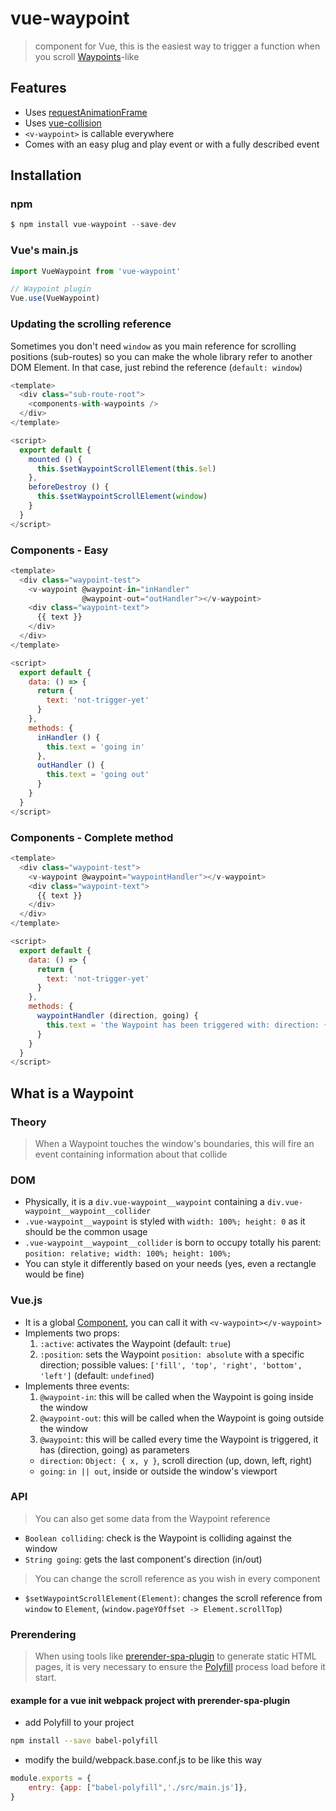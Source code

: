 # vue-waypoint

> <v-waypoint> component for Vue, this is the easiest way to trigger a function when you scroll [Waypoints](http://imakewebthings.com/waypoints/)-like

## Features
- Uses [requestAnimationFrame](https://developer.mozilla.org/en-US/docs/Web/API/window/requestAnimationFrame)
- Uses [vue-collision](https://github.com/scaccogatto/vue-collision)
- `<v-waypoint>` is callable everywhere
- Comes with an easy plug and play event or with a fully described event

## Installation

### npm
```js
$ npm install vue-waypoint --save-dev
```

### Vue's main.js
```js
import VueWaypoint from 'vue-waypoint'

// Waypoint plugin
Vue.use(VueWaypoint)
```

### Updating the scrolling reference
Sometimes you don't need `window` as you main reference for scrolling positions (sub-routes) so you can make the whole library refer to another DOM Element. In that case, just rebind the reference (`default: window`)

```js
<template>
  <div class="sub-route-root">
    <components-with-waypoints />
  </div>
</template>

<script>
  export default {
    mounted () {
      this.$setWaypointScrollElement(this.$el)
    },
    beforeDestroy () {
      this.$setWaypointScrollElement(window)
    }
  }
</script>
```

### Components - Easy
```js
<template>
  <div class="waypoint-test">
    <v-waypoint @waypoint-in="inHandler"
                @waypoint-out="outHandler"></v-waypoint>
    <div class="waypoint-text">
      {{ text }}
    </div>
  </div>
</template>

<script>
  export default {
    data: () => {
      return {
        text: 'not-trigger-yet'
      }
    },
    methods: {
      inHandler () {
        this.text = 'going in'
      },
      outHandler () {
        this.text = 'going out'
      }
    }
  }
</script>
```

### Components - Complete method
```js
<template>
  <div class="waypoint-test">
    <v-waypoint @waypoint="waypointHandler"></v-waypoint>
    <div class="waypoint-text">
      {{ text }}
    </div>
  </div>
</template>

<script>
  export default {
    data: () => {
      return {
        text: 'not-trigger-yet'
      }
    },
    methods: {
      waypointHandler (direction, going) {
        this.text = 'the Waypoint has been triggered with: direction: { x: ' + direction.x + ', y: ' + direction.y + ' } and going: ' + going
      }
    }
  }
</script>
```

## What is a Waypoint
### Theory
> When a Waypoint touches the window's boundaries, this will fire an event containing information about that collide

### DOM
- Physically, it is a `div.vue-waypoint__waypoint` containing a `div.vue-waypoint__waypoint__collider`
- `.vue-waypoint__waypoint` is styled with `width: 100%; height: 0` as it should be the common usage
- `.vue-waypoint__waypoint__collider` is born to occupy totally his parent: `position: relative; width: 100%; height: 100%;`
- You can style it differently based on your needs (yes, even a rectangle would be fine)

### Vue.js
- It is a global [Component](https://vuejs.org/v2/guide/components.html), you can call it with `<v-waypoint></v-waypoint>`
- Implements two props:
  1. `:active`: activates the Waypoint (default: `true`)
  2. `:position`: sets the Waypoint `position: absolute` with a specific direction; possible values: `['fill', 'top', 'right', 'bottom', 'left']` (default: `undefined`)
- Implements three events:
  1. `@waypoint-in`: this will be called when the Waypoint is going inside the window
  2. `@waypoint-out`: this will be called when the Waypoint is going outside the window
  5. `@waypoint`: this will be called every time the Waypoint is triggered, it has (direction, going) as parameters
    - `direction`: `Object: { x, y }`, scroll direction (up, down, left, right)
    - `going`: `in || out`, inside or outside the window's viewport

### API
> You can also get some data from the Waypoint reference

- `Boolean colliding`: check is the Waypoint is colliding against the window
- `String going`: gets the last component's direction (in/out)

> You can change the scroll reference as you wish in every component

- `$setWaypointScrollElement(Element)`: changes the scroll reference from `window` to `Element`, (`window.pageYOffset -> Element.scrollTop`)

### Prerendering
> When using tools like [prerender-spa-plugin](https://github.com/chrisvfritz/prerender-spa-plugin) to generate static HTML pages, it is very necessary to ensure the [Polyfill](https://babeljs.io/docs/usage/polyfill/) process load before it start.
#### example for a vue init webpack project with prerender-spa-plugin
- add Polyfill to your project
``` bash
npm install --save babel-polyfill
``` 
- modify the build/webpack.base.conf.js to be like this way
``` js
module.exports = {
    entry: {app: ["babel-polyfill",'./src/main.js']},
}
```

